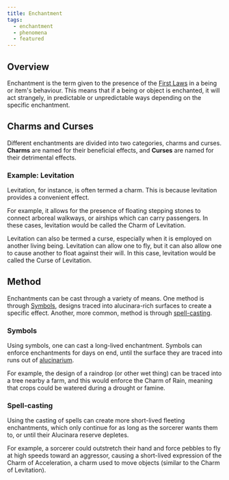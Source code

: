 ```yaml
---
title: Enchantment
tags:
  - enchantment
  - phenomena
  - featured
---
```

## Overview
Enchantment is the term given to the presence of the [First Laws](phenomena/natural-laws/first-laws.md) in a being or item's behaviour. This means that if a being or object is enchanted, it will act strangely, in predictable or unpredictable ways depending on the specific enchantment.
## Charms and Curses
Different enchantments are divided into two categories, charms and curses. **Charms** are named for their beneficial effects, and **Curses** are named for their detrimental effects.
### Example: Levitation
Levitation, for instance, is often termed a charm. This is because levitation provides a convenient effect.

For example, it allows for the presence of floating stepping stones to connect arboreal walkways, or airships which can carry passengers. In these cases, levitation would be called the Charm of Levitation.

Levitation can also be termed a curse, especially when it is employed on another living being. Levitation can allow one to fly, but it can also allow one to cause another to float against their will. In this case, levitation would be called the Curse of Levitation.
## Method
Enchantments can be cast through a variety of means. One method is through [Symbols](phenomena/symbols.md), designs traced into alucinara-rich surfaces to create a specific effect. Another, more common, method is through [spell-casting](phenomena/spell-casting.md).
### Symbols
Using symbols, one can cast a long-lived enchantment. Symbols can enforce enchantments for days on end, until the surface they are traced into runs out of [alucinarium](deities/alucinara.md).

For example, the design of a raindrop (or other wet thing) can be traced into a tree nearby a farm, and this would enforce the Charm of Rain, meaning that crops could be watered during a drought or famine.
### Spell-casting
Using the casting of spells can create more short-lived fleeting enchantments, which only continue for as long as the sorcerer wants them to, or until their Alucinara reserve depletes.

For example, a sorcerer could outstretch their hand and force pebbles to fly at high speeds toward an aggressor, causing a short-lived expression of the Charm of Acceleration, a charm used to move objects (similar to the Charm of Levitation).